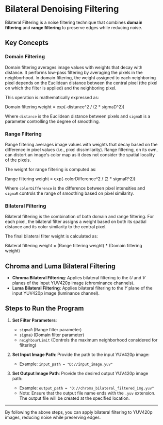 # Bilateral Denoising Filtering

Bilateral Filtering is a noise filtering technique that combines **domain filtering** and **range filtering** to preserve edges while reducing noise.

## Key Concepts

### Domain Filtering
Domain filtering averages image values with weights that decay with distance. It performs low-pass filtering by averaging the pixels in the neighborhood. In domain filtering, the weight assigned to each neighboring pixel depends on the Euclidean distance between the central pixel (the pixel on which the filter is applied) and the neighboring pixel.

This operation is mathematically expressed as:

Domain filtering weight = exp(-distance^2 / (2 * sigmaD^2))

Where `distance` is the Euclidean distance between pixels and `sigmaD` is a parameter controlling the degree of smoothing.

### Range Filtering
Range filtering averages image values with weights that decay based on the difference in pixel values (i.e., pixel dissimilarity). Range filtering, on its own, can distort an image's color map as it does not consider the spatial locality of the pixels.

The weight for range filtering is computed as:

Range filtering weight = exp(-colorDifference^2 / (2 * sigmaR^2))

Where `colorDifference` is the difference between pixel intensities and `sigmaR` controls the range of smoothing based on pixel similarity.

### Bilateral Filtering
Bilateral filtering is the combination of both domain and range filtering. For each pixel, the bilateral filter assigns a weight based on both its spatial distance and its color similarity to the central pixel.

The final bilateral filter weight is calculated as:

Bilateral filtering weight = (Range filtering weight) * (Domain filtering weight)

## Chroma and Luma Bilateral Filtering

- **Chroma Bilateral Filtering**: Applies bilateral filtering to the *U* and *V* planes of the input YUV420p image (chrominance channels).
- **Luma Bilateral Filtering**: Applies bilateral filtering to the *Y* plane of the input YUV420p image (luminance channel).

## Steps to Run the Program

1. **Set Filter Parameters**:
   - `sigmaR` (Range filter parameter)
   - `sigmaD` (Domain filter parameter)
   - `neighbourLimit` (Controls the maximum neighborhood considered for filtering)

2. **Set Input Image Path**:
   Provide the path to the input YUV420p image:
   - Example: `input_path = "D://input_image.yuv"`

3. **Set Output Image Path**:
   Provide the desired output YUV420p image path:
   - Example: `output_path = "D://chroma_bilateral_filtered_img.yuv"`
   - Note: Ensure that the output file name ends with the `.yuv` extension. The output file will be created at the specified location.

---

By following the above steps, you can apply bilateral filtering to YUV420p images, reducing noise while preserving edges.



